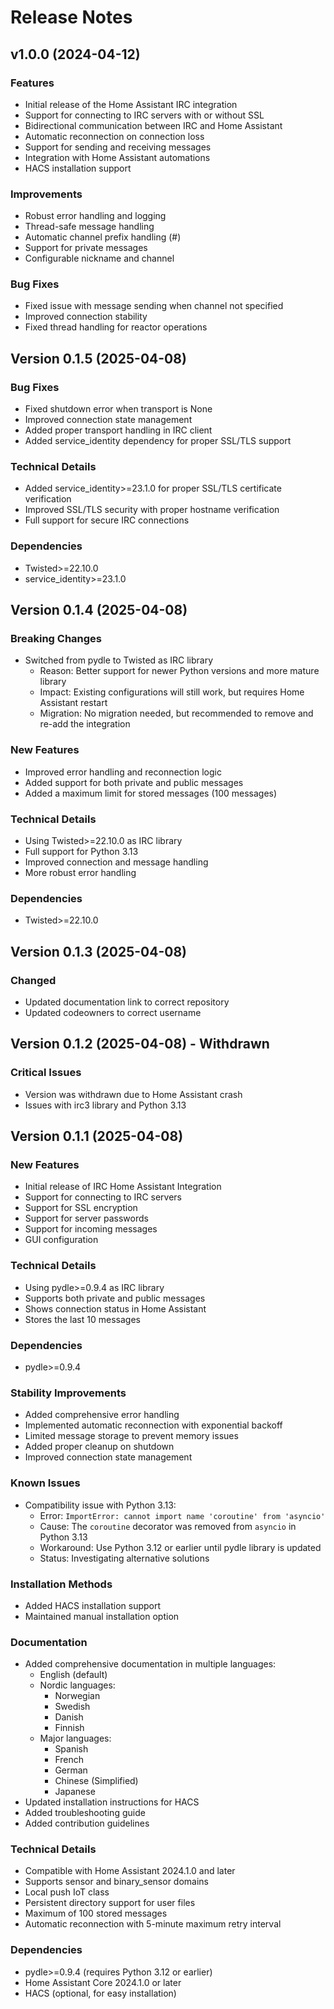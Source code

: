 # Release Notes

## v1.0.0 (2024-04-12)

### Features
- Initial release of the Home Assistant IRC integration
- Support for connecting to IRC servers with or without SSL
- Bidirectional communication between IRC and Home Assistant
- Automatic reconnection on connection loss
- Support for sending and receiving messages
- Integration with Home Assistant automations
- HACS installation support

### Improvements
- Robust error handling and logging
- Thread-safe message handling
- Automatic channel prefix handling (#)
- Support for private messages
- Configurable nickname and channel

### Bug Fixes
- Fixed issue with message sending when channel not specified
- Improved connection stability
- Fixed thread handling for reactor operations

## Version 0.1.5 (2025-04-08)

### Bug Fixes
- Fixed shutdown error when transport is None
- Improved connection state management
- Added proper transport handling in IRC client
- Added service_identity dependency for proper SSL/TLS support

### Technical Details
- Added service_identity>=23.1.0 for proper SSL/TLS certificate verification
- Improved SSL/TLS security with proper hostname verification
- Full support for secure IRC connections

### Dependencies
- Twisted>=22.10.0
- service_identity>=23.1.0

## Version 0.1.4 (2025-04-08)

### Breaking Changes
- Switched from pydle to Twisted as IRC library
  - Reason: Better support for newer Python versions and more mature library
  - Impact: Existing configurations will still work, but requires Home Assistant restart
  - Migration: No migration needed, but recommended to remove and re-add the integration

### New Features
- Improved error handling and reconnection logic
- Added support for both private and public messages
- Added a maximum limit for stored messages (100 messages)

### Technical Details
- Using Twisted>=22.10.0 as IRC library
- Full support for Python 3.13
- Improved connection and message handling
- More robust error handling

### Dependencies
- Twisted>=22.10.0

## Version 0.1.3 (2025-04-08)

### Changed
- Updated documentation link to correct repository
- Updated codeowners to correct username

## Version 0.1.2 (2025-04-08) - Withdrawn

### Critical Issues
- Version was withdrawn due to Home Assistant crash
- Issues with irc3 library and Python 3.13

## Version 0.1.1 (2025-04-08)

### New Features
- Initial release of IRC Home Assistant Integration
- Support for connecting to IRC servers
- Support for SSL encryption
- Support for server passwords
- Support for incoming messages
- GUI configuration

### Technical Details
- Using pydle>=0.9.4 as IRC library
- Supports both private and public messages
- Shows connection status in Home Assistant
- Stores the last 10 messages

### Dependencies
- pydle>=0.9.4

### Stability Improvements
- Added comprehensive error handling
- Implemented automatic reconnection with exponential backoff
- Limited message storage to prevent memory issues
- Added proper cleanup on shutdown
- Improved connection state management

### Known Issues
- Compatibility issue with Python 3.13:
  - Error: `ImportError: cannot import name 'coroutine' from 'asyncio'`
  - Cause: The `coroutine` decorator was removed from `asyncio` in Python 3.13
  - Workaround: Use Python 3.12 or earlier until pydle library is updated
  - Status: Investigating alternative solutions

### Installation Methods
- Added HACS installation support
- Maintained manual installation option

### Documentation
- Added comprehensive documentation in multiple languages:
  - English (default)
  - Nordic languages:
    - Norwegian
    - Swedish
    - Danish
    - Finnish
  - Major languages:
    - Spanish
    - French
    - German
    - Chinese (Simplified)
    - Japanese
- Updated installation instructions for HACS
- Added troubleshooting guide
- Added contribution guidelines

### Technical Details
- Compatible with Home Assistant 2024.1.0 and later
- Supports sensor and binary_sensor domains
- Local push IoT class
- Persistent directory support for user files
- Maximum of 100 stored messages
- Automatic reconnection with 5-minute maximum retry interval

### Dependencies
- pydle>=0.9.4 (requires Python 3.12 or earlier)
- Home Assistant Core 2024.1.0 or later
- HACS (optional, for easy installation) 